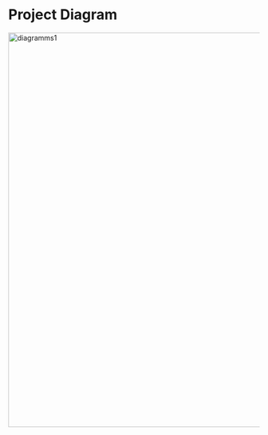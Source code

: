 # Project Diagram

<img width="791" alt="diagramms1" src="https://github.com/efganmac/slack-bot-jenkins-integration/assets/95138129/fb6128a3-94e2-4abc-b9c3-2b7ad6f9581a">
